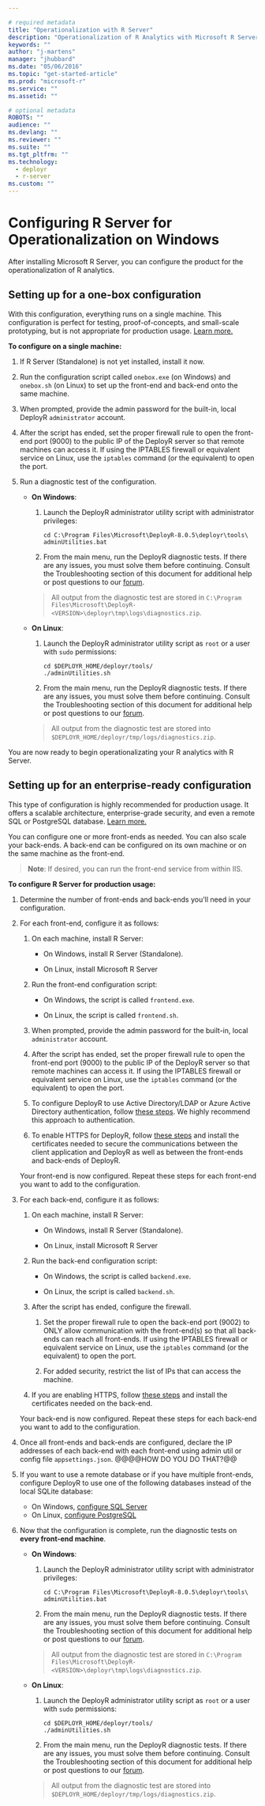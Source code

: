 ```yaml
---

# required metadata
title: "Operationalization with R Server"
description: "Operationalization of R Analytics with Microsoft R Server"
keywords: ""
author: "j-martens"
manager: "jhubbard"
ms.date: "05/06/2016"
ms.topic: "get-started-article"
ms.prod: "microsoft-r"
ms.service: ""
ms.assetid: ""

# optional metadata
ROBOTS: ""
audience: ""
ms.devlang: ""
ms.reviewer: ""
ms.suite: ""
ms.tgt_pltfrm: ""
ms.technology: 
  - deployr
  - r-server
ms.custom: ""
---
```


# Configuring R Server for Operationalization on Windows

After installing Microsoft R Server, you can configure the product for the operationalization of R analytics. 

## Setting up for a one-box configuration

With this configuration, everything runs on a single machine. This configuration is perfect for testing, proof-of-concepts, and small-scale prototyping, but is not appropriate for production usage. [Learn more.](configurations.md)

<a name="onebox"></a>

**To configure on a single machine:**

1. If R Server (Standalone) is not yet installed, install it now.

1. Run the configuration script called `onebox.exe` (on Windows) and `onebox.sh` (on Linux) to set up the front-end and back-end onto the same machine.

1. When prompted, provide the admin password for the built-in, local DeployR `administrator` account.  
  
1. After the script has ended, set the proper firewall rule to open the front-end port (9000) to the public IP of the DeployR server so that remote machines can access it. If using the IPTABLES firewall or equivalent service on Linux, use the `iptables` command (or the equivalent) to open the port.

1. Run a diagnostic test of the configuration. 
    + **On Windows**: 
        1. Launch the DeployR administrator utility script with administrator privileges:
           ```
           cd C:\Program Files\Microsoft\DeployR-8.0.5\deployr\tools\ 
           adminUtilities.bat
           ```       
    
        1. From the main menu, run the DeployR diagnostic tests.  If there are any issues, you must solve them before continuing. Consult the Troubleshooting section of this document for additional help or post questions to our <a href="https://social.msdn.microsoft.com/Forums/en-US/home?forum=microsoftr" target="_blank">forum</a>.

       >All output from the diagnostic test are stored in `C:\Program Files\Microsoft\DeployR-<VERSION>\deployr\tmp\logs\diagnostics.zip`.

    + **On Linux**:
        1. Launch the DeployR administrator utility script as `root` or a user with `sudo` permissions:
           ```
           cd $DEPLOYR_HOME/deployr/tools/ 
           ./adminUtilities.sh
           ```       
    
        1. From the main menu, run the DeployR diagnostic tests.  If there are any issues, you must solve them before continuing. Consult the Troubleshooting section of this document for additional help or post questions to our <a href="https://social.msdn.microsoft.com/Forums/en-US/home?forum=microsoftr" target="_blank">forum</a>.

        >All output from the diagnostic test are stored into `$DEPLOYR_HOME/deployr/tmp/logs/diagnostics.zip`.


You are now ready to begin operationalizating your R analytics with R Server.

<a name="enterpriseready"></a>

## Setting up for an enterprise-ready configuration

This type of configuration is highly recommended for production usage. It offers a scalable architecture, enterprise-grade security, and even a remote SQL or PostgreSQL database. [Learn more.](configurations.md)

You can configure one or more front-ends as needed. You can also scale your back-ends. A back-end can be configured on its own machine or on the same machine as the front-end.

>**Note**: If desired, you can run the front-end service from within IIS.

**To configure R Server for production usage:**

1. Determine the number of front-ends and back-ends you'll need in your configuration. 

1. For each front-end, configure it as follows: 

    1. On each machine, install R Server:

       + On Windows, install R Server (Standalone).

       + On Linux, install Microsoft R Server 

    1. Run the front-end configuration script:
       + On Windows, the script is called `frontend.exe`. 

       + On Linux, the script is called `frontend.sh`. 
    
    1. When prompted, provide the admin password for the built-in, local `administrator` account.   

    1. After the script has ended, set the proper firewall rule to open the front-end port (9000) to the public IP of the DeployR server so that remote machines can access it. If using the IPTABLES firewall or equivalent service on Linux, use the `iptables` command (or the equivalent) to open the port.

    1. To configure DeployR to use Active Directory/LDAP or Azure Active Directory authentication, follow [these steps](security-authentication.md).  We highly recommend this approach to authentication. 

    1. To enable HTTPS for DeployR, follow [these steps](security-https.md) and install the certificates needed to secure the communications between the client application and DeployR as well as between the front-ends and back-ends of DeployR. 

    Your front-end is now configured. Repeat these steps for each front-end you want to add to the configuration.

1. For each back-end, configure it as follows: 

    1. On each machine, install R Server:
    
       + On Windows, install R Server (Standalone).

       + On Linux, install Microsoft R Server 

    1. Run the back-end configuration script:
       + On Windows, the script is called `backend.exe`. 

       + On Linux, the script is called `backend.sh`. 

    1. After the script has ended, configure the firewall.
    
        1. Set the proper firewall rule to open the back-end port (9002) to ONLY allow communication with the front-end(s) so that all back-ends can reach all front-ends. If using the IPTABLES firewall or equivalent service on Linux, use the `iptables` command (or the equivalent) to open the port.

        1. For added security, restrict the list of IPs that can access the machine.
  
    1. If you are enabling HTTPS, follow [these steps](security-https.md) and install the certificates needed on the back-end. 

    Your back-end is now configured. Repeat these steps for each back-end you want to add to the configuration.

1. Once all front-ends and back-ends are configured, declare the IP addresses of each back-end with each front-end using admin util or config file `appsettings.json`. @@@@HOW DO YOU DO THAT?@@ 

1. If you want to use a remote database or if you have multiple front-ends, configure DeployR to use one of the following databases instead of the local SQLite database:
    + On Windows, [configure SQL Server](configure-remote-database.md#sqlserver)
    + On Linux, [configure PostgreSQL](configure-remote-database.md#postgres)

1. Now that the configuration is complete, run the diagnostic tests on **every front-end machine**. 
    + **On Windows**: 
        1. Launch the DeployR administrator utility script with administrator privileges:
           ```
           cd C:\Program Files\Microsoft\DeployR-8.0.5\deployr\tools\ 
           adminUtilities.bat
           ```       
    
        1. From the main menu, run the DeployR diagnostic tests.  If there are any issues, you must solve them before continuing. Consult the Troubleshooting section of this document for additional help or post questions to our <a href="https://social.msdn.microsoft.com/Forums/en-US/home?forum=microsoftr" target="_blank">forum</a>.

       >All output from the diagnostic test are stored in `C:\Program Files\Microsoft\DeployR-<VERSION>\deployr\tmp\logs\diagnostics.zip`.

    + **On Linux**:
        1. Launch the DeployR administrator utility script as `root` or a user with `sudo` permissions:
           ```
           cd $DEPLOYR_HOME/deployr/tools/ 
           ./adminUtilities.sh
           ```       
    
        1. From the main menu, run the DeployR diagnostic tests.  If there are any issues, you must solve them before continuing. Consult the Troubleshooting section of this document for additional help or post questions to our <a href="https://social.msdn.microsoft.com/Forums/en-US/home?forum=microsoftr" target="_blank">forum</a>.

        >All output from the diagnostic test are stored into `$DEPLOYR_HOME/deployr/tmp/logs/diagnostics.zip`.